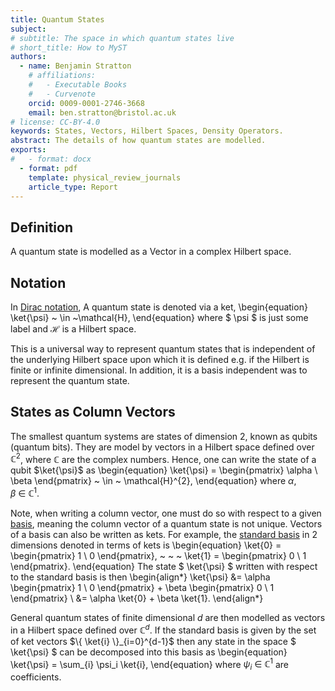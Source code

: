 ```yaml
---
title: Quantum States
subject: 
# subtitle: The space in which quantum states live
# short_title: How to MyST
authors:
  - name: Benjamin Stratton
    # affiliations:
    #   - Executable Books
    #   - Curvenote
    orcid: 0009-0001-2746-3668
    email: ben.stratton@bristol.ac.uk
# license: CC-BY-4.0
keywords: States, Vectors, Hilbert Spaces, Density Operators.  
abstract: The details of how quantum states are modelled.    
exports:
#   - format: docx
  - format: pdf
    template: physical_review_journals
    article_type: Report
---
```


## Definition 

A quantum state is modelled as a Vector in a complex Hilbert space. 

## Notation

In [Dirac notation](https://en.wikipedia.org/wiki/Bra%E2%80%93ket_notation), A quantum state is denoted via a ket,
\begin{equation}
\ket{\psi} ~ \in ~\mathcal{H},
\end{equation}
where $ \psi $ is just some label and $\mathcal{H}$ is a Hilbert space. 

This is a universal way to represent quantum states that is independent of the underlying Hilbert space upon which it is defined e.g. if the Hilbert is finite or infinite dimensional. In addition, it is a basis independent was to represent the quantum state. 

## States as Column Vectors 

The smallest quantum systems are states of dimension $2$, known as qubits (quantum bits). They are model by vectors in a Hilbert space defined over $\mathbb{C}^{2}$, where $\mathbb{C}$ are the complex numbers. Hence, one can write the state of a qubit $\ket{\psi}$ as 
\begin{equation}
\ket{\psi} = \begin{pmatrix} \alpha \\ \beta \end{pmatrix} ~ \in ~ \mathcal{H}^{2},
\end{equation}
where $\alpha, \beta~\in~\mathbb{C}^{1}$. 

Note, when writing a column vector, one must do so with respect to a given [basis](#basis_page_target), meaning the column vector of a quantum state is not unique. Vectors of a basis can also be written as kets. For example, the [standard basis](#standard_basis_basis_target) in $2$ dimensions denoted in terms of kets is 
\begin{equation}
\ket{0} = \begin{pmatrix} 1 \\ 0 \end{pmatrix}, ~ ~ ~ \ket{1} = \begin{pmatrix} 0 \\ 1 \end{pmatrix}.
\end{equation}
The state $ \ket{\psi} $ written with respect to the standard basis is then
\begin{align*}
\ket{\psi} &= \alpha \begin{pmatrix} 1 \\ 0 \end{pmatrix} + \beta \begin{pmatrix} 0 \\ 1 \end{pmatrix} \\
&= \alpha \ket{0} + \beta \ket{1}.
\end{align*}

General quantum states of finite dimensional $d$ are then modelled as vectors in a Hilbert space defined over $\mathbb{C}^{d}$. If the standard basis is given by the set of ket vectors $\{ \ket{i} \}_{i=0}^{d-1}$ then any state in the space $ \ket{\psi} $ can be decomposed into this basis as 
\begin{equation}
\ket{\psi} = \sum_{i} \psi_i \ket{i},
\end{equation}
where $\psi_i~\in~\mathbb{C}^{1}$ are coefficients.     